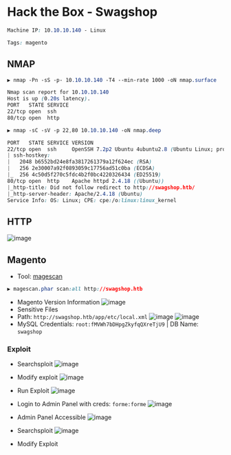 # Hack the Box - Swagshop
```CSS
Machine IP: 10.10.10.140 - Linux

Tags: magento
```

## NMAP
```CSS
▶ nmap -Pn -sS -p- 10.10.10.140 -T4 --min-rate 1000 -oN nmap.surface

Nmap scan report for 10.10.10.140
Host is up (0.20s latency).
PORT   STATE SERVICE
22/tcp open  ssh
80/tcp open  http
```

```CSS
▶ nmap -sC -sV -p 22,80 10.10.10.140 -oN nmap.deep

PORT   STATE SERVICE VERSION
22/tcp open  ssh     OpenSSH 7.2p2 Ubuntu 4ubuntu2.8 (Ubuntu Linux; protocol 2.0)
| ssh-hostkey: 
|   2048 b6552bd24e8fa3817261379a12f624ec (RSA)
|   256 2e30007a92f0893059c17756ad51c0ba (ECDSA)
|_  256 4c50d5f270c5fdc4b2f0bc4220326434 (ED25519)
80/tcp open  http    Apache httpd 2.4.18 ((Ubuntu))
|_http-title: Did not follow redirect to http://swagshop.htb/
|_http-server-header: Apache/2.4.18 (Ubuntu)
Service Info: OS: Linux; CPE: cpe:/o:linux:linux_kernel
```

## HTTP
![image](https://user-images.githubusercontent.com/83878909/230385940-576fb9d4-0154-4a75-af4c-ffeae45b4231.png)


## Magento
- Tool: [magescan](https://github.com/steverobbins/magescan)
```CSS
▶ magescan.phar scan:all http://swagshop.htb
```
- Magento Version Information
![image](https://user-images.githubusercontent.com/83878909/230405839-266cdc0e-97b7-4b08-bd5a-0b2afc29502f.png)
- Sensitive Files
- Path: `http://swagshop.htb/app/etc/local.xml`
![image](https://user-images.githubusercontent.com/83878909/230406379-b3b0b66c-61ee-441d-93c7-dc25d708673c.png)
![image](https://user-images.githubusercontent.com/83878909/230406550-166475e5-9eb4-4f61-a20a-02d9a99e6496.png)
- MySQL Credentials: `root:fMVWh7bDHpgZkyfqQXreTjU9` | DB Name: `swagshop`

### Exploit
  - Searchsploit
![image](https://user-images.githubusercontent.com/83878909/230573995-d8195c5b-bb3f-43aa-922d-b665285d5004.png)
  - Modify exploit
![image](https://user-images.githubusercontent.com/83878909/230575074-34a8d22c-9187-4d74-8831-77f5f98c8340.png)
  - Run Exploit
![image](https://user-images.githubusercontent.com/83878909/230575192-080770c9-d1bc-4cc1-92ac-b2b19458de11.png)
  - Login to Admin Panel with creds: `forme:forme`
![image](https://user-images.githubusercontent.com/83878909/230575373-03c3995f-6d22-4d80-b6f0-de065987d98a.png)
  - Admin Panel Accessible
![image](https://user-images.githubusercontent.com/83878909/230575645-6d0c0532-f73f-4b5c-a27e-833c806b0dd7.png)

  - Searchsploit
![image](https://user-images.githubusercontent.com/83878909/230576847-3317eaae-ea23-4d19-9f95-53fb7da677db.png)
  - Modify Exploit


